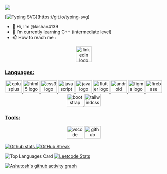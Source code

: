 ![](https://komarev.com/ghpvc/?username=kishan4139&style=for-the-badge)

[![Typing SVG](https://readme-typing-svg.demolab.com/?lines=I+am+a+Front-End+Developer;I+am+a+Android+Developer;)](https://git.io/typing-svg)



- 👋 Hi, I’m @kishan4139
- 🌱 I’m currently learning C++ (intermediate level)
- 📫 How to reach me : 
<div id="badges">
 <p align="center"> <a href="https://www.linkedin.com/in/kishan4139">
    <img src="https://raw.githubusercontent.com/maurodesouza/profile-readme-generator/master/src/assets/icons/social/linkedin/default.svg" width="50" height="50" alt="linkedin logo"  />
</div>

<h3 align="left">Languages:</h3>
  
<div align="center">
  <img src="https://cdn.jsdelivr.net/gh/devicons/devicon/icons/cplusplus/cplusplus-original.svg" height="40" width="52" alt="cplusplus logo"  />
  <img src="https://cdn.jsdelivr.net/gh/devicons/devicon/icons/html5/html5-original.svg" height="40" width="52" alt="html5 logo"  />
  <img src="https://cdn.jsdelivr.net/gh/devicons/devicon/icons/css3/css3-original.svg" height="40" width="52" alt="css3 logo"  />
  <img src="https://cdn.jsdelivr.net/gh/devicons/devicon/icons/javascript/javascript-original.svg" height="40" width="52" alt="javascript logo"  />
  <img src="https://cdn.jsdelivr.net/gh/devicons/devicon/icons/java/java-original.svg" height="40" width="52" alt="java logo"  />
  <img src="https://cdn.jsdelivr.net/gh/devicons/devicon/icons/flutter/flutter-original.svg" height="40" width="52" alt="flutter logo"  />
  <img src="https://cdn.jsdelivr.net/gh/devicons/devicon/icons/android/android-original.svg" height="40" width="52" alt="android logo"  />
  <img src="https://cdn.jsdelivr.net/gh/devicons/devicon/icons/figma/figma-original.svg" height="40" width="52" alt="figma logo"  />
  <img src="https://cdn.jsdelivr.net/gh/devicons/devicon/icons/firebase/firebase-plain.svg" height="40" width="52" alt="firebase logo"  />
  <img src="https://cdn.jsdelivr.net/gh/devicons/devicon/icons/bootstrap/bootstrap-original.svg" height="40" width="52" alt="bootstrap logo"  />
  <img src="https://cdn.jsdelivr.net/gh/devicons/devicon/icons/tailwindcss/tailwindcss-original-wordmark.svg" height="40" width="52" alt="tailwindcss logo"  />

</div>
  
  <h3 align="left">Tools:</h3>
  <div align="center">
      <img src="https://cdn.jsdelivr.net/gh/devicons/devicon/icons/vscode/vscode-original.svg" height="40" width="52" alt="vscode logo"  />
      <img src="https://cdn.jsdelivr.net/gh/devicons/devicon/icons/github/github-original.svg" height="40" width="52" alt="github logo"  />
  </div>
  
  <p>
  </p>
  
    
![Github stats](https://github-readme-stats.vercel.app/api?username=kishan4139&theme=highcontrast&show_icons=true&count_private=true) [![GitHub Streak](https://streak-stats.demolab.com/?user=kishan4139&theme=highcontrast)](https://git.io/streak-stats)

![Top Languages Card](https://github-readme-stats.vercel.app/api/top-langs/?username=kishan4139&theme=highcontrast) [![Leetcode Stats](https://leetcard.jacoblin.cool/kishan4139)](https://leetcode.com/kishan4139)

<!-- [![@kishan's Holopin board](https://holopin.me/kishan4139)](https://holopin.io/@kishan4139) -->


<!-- [![Ashutosh's github activity graph](https://activity-graph.herokuapp.com/graph?username=kishan4139&theme=github-dark)](https://github.com/ashutosh00710&theme=github-dark/github-readme-activity-graph) -->
[![Ashutosh's github activity graph](https://github-readme-activity-graph.cyclic.app/graph?username=kishan4139&theme=github-dark)](https://github.com/ashutosh00710/github-readme-activity-graph)
